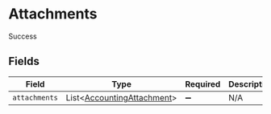 # Attachments

Success


## Fields

| Field                                                                     | Type                                                                      | Required                                                                  | Description                                                               |
| ------------------------------------------------------------------------- | ------------------------------------------------------------------------- | ------------------------------------------------------------------------- | ------------------------------------------------------------------------- |
| `attachments`                                                             | List<[AccountingAttachment](../../models/shared/AccountingAttachment.md)> | :heavy_minus_sign:                                                        | N/A                                                                       |